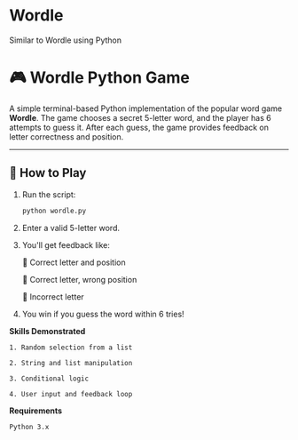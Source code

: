 # Wordle
Similar to Wordle using Python
# 🎮 Wordle Python Game

A simple terminal-based Python implementation of the popular word game **Wordle**. The game chooses a secret 5-letter word, and the player has 6 attempts to guess it. After each guess, the game provides feedback on letter correctness and position.

---

## 🚀 How to Play

1. Run the script:  
   ```bash
   python wordle.py
2. Enter a valid 5-letter word.

3. You'll get feedback like:

    💚 Correct letter and position

    💛 Correct letter, wrong position

    🤍 Incorrect letter

4. You win if you guess the word within 6 tries!

**Skills Demonstrated**

    1. Random selection from a list

    2. String and list manipulation

    3. Conditional logic

    4. User input and feedback loop

**Requirements**

    Python 3.x
